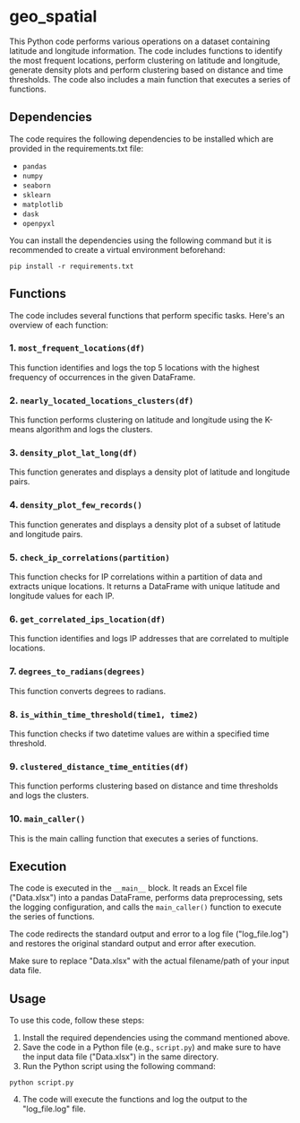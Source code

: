 # geo_spatial

This Python code performs various operations on a dataset containing latitude and longitude information. The code includes functions to identify the most frequent locations, perform clustering on latitude and longitude, generate density plots and perform clustering based on distance and time thresholds. The code also includes a main function that executes a series of functions.

## Dependencies

The code requires the following dependencies to be installed which are provided in the requirements.txt file:

- `pandas`
- `numpy`
- `seaborn`
- `sklearn`
- `matplotlib`
- `dask`
- `openpyxl`

You can install the dependencies using the following command but it is recommended to create a virtual environment beforehand:

```
pip install -r requirements.txt
```

## Functions

The code includes several functions that perform specific tasks. Here's an overview of each function:

### 1. `most_frequent_locations(df)`

This function identifies and logs the top 5 locations with the highest frequency of occurrences in the given DataFrame.

### 2. `nearly_located_locations_clusters(df)`

This function performs clustering on latitude and longitude using the K-means algorithm and logs the clusters.

### 3. `density_plot_lat_long(df)`

This function generates and displays a density plot of latitude and longitude pairs.

### 4. `density_plot_few_records()`

This function generates and displays a density plot of a subset of latitude and longitude pairs.

### 5. `check_ip_correlations(partition)`

This function checks for IP correlations within a partition of data and extracts unique locations. It returns a DataFrame with unique latitude and longitude values for each IP.

### 6. `get_correlated_ips_location(df)`

This function identifies and logs IP addresses that are correlated to multiple locations.

### 7. `degrees_to_radians(degrees)`

This function converts degrees to radians.

### 8. `is_within_time_threshold(time1, time2)`

This function checks if two datetime values are within a specified time threshold.

### 9. `clustered_distance_time_entities(df)`

This function performs clustering based on distance and time thresholds and logs the clusters.

### 10. `main_caller()`

This is the main calling function that executes a series of functions.

## Execution

The code is executed in the `__main__` block. It reads an Excel file ("Data.xlsx") into a pandas DataFrame, performs data preprocessing, sets the logging configuration, and calls the `main_caller()` function to execute the series of functions.

The code redirects the standard output and error to a log file ("log_file.log") and restores the original standard output and error after execution.

Make sure to replace "Data.xlsx" with the actual filename/path of your input data file.

## Usage

To use this code, follow these steps:

1. Install the required dependencies using the command mentioned above.
2. Save the code in a Python file (e.g., `script.py`) and make sure to have the input data file ("Data.xlsx") in the same directory.
3. Run the Python script using the following command:

```
python script.py
```

4. The code will execute the functions and log the output to the "log_file.log" file.
